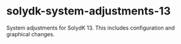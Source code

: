 # solydk-system-adjustments-13
System adjustments for SolydK 13.
This includes configuration and graphical changes.
